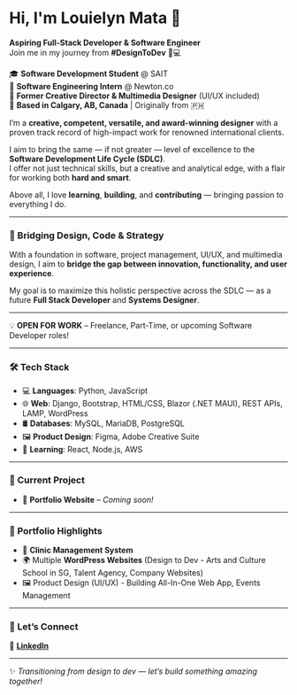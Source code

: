 # Hi, I'm Louielyn Mata 👋  
**Aspiring Full-Stack Developer & Software Engineer**  
Join me in my journey from **#DesignToDev** 🎨💻

🎓 **Software Development Student** @ SAIT  
💼 **Software Engineering Intern** @ Newton.co  
🎨 **Former Creative Director & Multimedia Designer** (UI/UX included)  
📍 **Based in Calgary, AB, Canada** | Originally from 🇵🇭

I’m a **creative, competent, versatile, and award-winning designer** with a proven track record of high-impact work for renowned international clients.

I aim to bring the same — if not greater — level of excellence to the **Software Development Life Cycle (SDLC)**.  
I offer not just technical skills, but a creative and analytical edge, with a flair for working both **hard and smart**.  

Above all, I love **learning**, **building**, and **contributing** — bringing passion to everything I do.

---

### 🧩 Bridging Design, Code & Strategy  
With a foundation in software, project management, UI/UX, and multimedia design, I aim to **bridge the gap between innovation, functionality, and user experience**.  

My goal is to maximize this holistic perspective across the SDLC — as a future **Full Stack Developer** and **Systems Designer**.

---

💡 **OPEN FOR WORK** – Freelance, Part-Time, or upcoming Software Developer roles!

---

### 🛠 Tech Stack  
- 💻 **Languages**: Python, JavaScript  
- 🌐 **Web**: Django, Bootstrap, HTML/CSS, Blazor (.NET MAUI), REST APIs, LAMP, WordPress  
- 🛢 **Databases**: MySQL, MariaDB, PostgreSQL
- 🖼️ **Product Design**: Figma, Adobe Creative Suite
- 🚀 **Learning**: React, Node.js, AWS

---

### 🧪 Current Project  
- 🔧 **Portfolio Website** – *Coming soon!*

---

### 📂 Portfolio Highlights  
- 💊 **Clinic Management System**  
- 🌍 Multiple **WordPress Websites** (Design to Dev - Arts and Culture School in SG, Talent Agency, Company Websites)
- 🖼️ Product Design (UI/UX) - Building All-In-One Web App, Events Management

---

### 🤝 Let’s Connect  
🔗 [**LinkedIn**](https://www.linkedin.com/in/louielynmata)

---

✨ *Transitioning from design to dev — let’s build something amazing together!*
